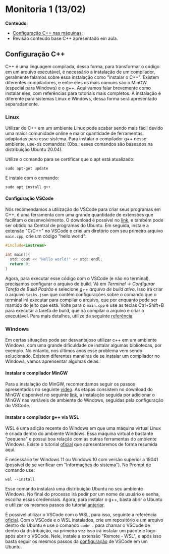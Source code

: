 # Monitoria 1 (13/02)

__Conteúdo__:
- [Configuração C++ nas máquinas](#configuração-c);
- Revisão conteúdo base C++ apresentado em aula.

## Configuração C++

C++ é uma linguagem compilada, dessa forma, para transformar o código em um arquivo executável, é necessário a instalação de um compilador, geralmente falamos sobre essa instalação como "instalar o C++". Existem diferentes compiladores, e entre eles os mais comuns são o MinGW (especial para Windows) e o g++. Aqui vamos falar brevemente como instalar eles, com referências para tutoriais mais completos. A instalação é diferente para sistemas Linux e Windows, dessa forma será apresentado separadamente.

### Linux

Utilizar do C++ em um ambiente Linux pode acabar sendo mais fácil devido uma maior comunidade online e maior quantidade de ferramentas adaptadas para esse sistema. Para instalar o compilador g++ nesse ambiente, use-os comandos: (Obs.: esses comandos são baseados na distribuição Ubuntu 20.04).

Utilize o comando para se certificar que o apt está atualizado:

```
sudo apt-get update
```

E instale com o comando:

```
sudo apt install g++
```

#### Configuração VSCode
Nós recomendamos a utilização do VSCode para criar seus programas em C++, é uma ferramenta com uma grande quantidade de extensões que facilitam o desenvolvimento. O download é possível no [link](https://code.visualstudio.com/Download), e também pode ser obtido na Central de programas do Ubuntu. Em seguida, instale a extensão "C/C++" no VSCode e criei um diretório com seu primeiro arquivo `main.cpp`, crie um código "hello world":

```c
#include<iostream>

int main(){
  std::cout << "Hello world!" << std::endl;
  return 0;
}

```

Agora, para executar esse código com o VSCode (e não no terminal), precisamos configurar o arquivo de build. Vá em _Terminal -> Configurar Tarefa de Build Padrão_ e selecione  _g++ arquivo de build ativo_. Isso irá criar o arquivo `tasks.json` que contém configurações sobre o comando que o terminal irá executar para compilar o arquivo, que por enquanto pode ser mantido do jeito que está. Volte para o `main.cpp` e use as teclas Ctrl+Shift+B para executar a tarefa de build, que irá compilar o arquivo e criar o executável. Para mais detalhes, utilize da seguinte [referência](https://medium.com/floppy-disk-f/setting-up-visual-studio-code-vs-code-with-c-on-ubuntu-linux-506aa02cacb5).

### Windows

Em certas situações pode ser desvantajoso utilizar c++ em um ambiente Windows, com uma grande dificuldade de instalar algumas bibliotecas, por exemplo. No entanto, nos últimos anos esse problema vem sendo solucionado. Existem diferentes maneiras de se instalar um compilador no Windows, vamos aprensentar algumas delas:

#### Instalar o compilador MinGW

Para a instalação do MinGW, recomendamos seguir os passos apresentados no seguinte [vídeo](https://www.youtube.com/watch?v=BAa7ftan_Fo&t). As etapas consistem no download do MinGW disponível no seguinte [link](https://sourceforge.net/projects/mingw/), a instalação seguida por adicionar o MinGW nas variáveis de ambiente do Windows, seguidas pela configuração do VSCode.

#### Instalar o compilador g++ via WSL

WSL é uma adição recente do Windows em que uma máquina virtual Linux é criada dentro do ambiente Windows. Essa máquina virtual é bastante "pequena" e possui boa relação com as outras ferramentas do ambiente Windows. Existe o tutorial [oficial](https://docs.microsoft.com/pt-br/windows/wsl/install) que apresentaremos de forma resumida aqui.

É necessário ter Windows 11 ou Windows 10 com versão superior a 19041 (possível de se verificar em "Informações do sistema"). No Prompt de comando use:

```
wsl --install
```

Esse comando instalará uma distribuição Ubuntu no seu ambiente Windows. No final do processo irá pedir por um nome de usuário e senha, escolha essas credenciais. Agora, para instalar o g++, basta abrir o Ubuntu e utilizar os mesmos passos do tutorial [anterior](#linux).

É possível utilizar o VSCode com o WSL, para isso, seguinte a referência [oficial](https://code.visualstudio.com/docs/cpp/config-wsl). Com o VSCode e o WSL instalados, crie um repositório e um arquivo dentro do Ubuntu e use o comando `code .` para chamar o VSCode de dentro da distribuição, na primeira vez isso irá instalar um pacote e logo após abrir o VSCode. Nele, instale a extensão "Remote - WSL", e após isso basta seguir os mesmos passos da [configuração](#configuração-vscode) de VSCode em um Ubuntu.

